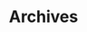 ---
title: Archives
menu:
  sidebar:
    name: Archives
    identifier: archives
    parent: general
    weight: 1
---